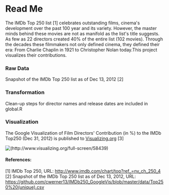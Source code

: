 Read Me
========================================================
The IMDb Top 250 list [1] celebrates outstanding films, cinema's development over the past 100 year and its variety. However, the master minds behind these movies are not as manifold as the list's title suggests. As few as 22 directors created 40% of the entire list (102 movies). Through the decades these filmmakers not only defined cinema, they defined their era: From Charlie Chaplin in 1921 to Christopher Nolan today.This project visualizes their contributions.  

### Raw Data
Snapshot of the IMDb Top 250 list as of Dec 13, 2012 [2]

### Transformation
Clean-up steps for director names and release dates are included in global.R

### Visualization 
The Google Visualization of Film Directors' Contribution (in %) to the IMDb Top250 (Dec 31, 2012) is published to [Visualizing.org](http://www.visualizing.org/full-screen/58439) [3]

![(http://www.visualizing.org/full-screen/58439)](http://www.visualizing.org/sites/default/files/imagecache/thumbnail_medium/images/2013-07-15_imdb250_3.png)

#### References:
[1] IMDb Top 250, URL: http://www.imdb.com/chart/top?ref_=nv_ch_250_4  
[2] Snapshot of the IMDb Top 250 list as of Dec 13, 2012, URL: https://github.com/cwerner13/IMDb250_GoogleVis/blob/master/data/Top250%20(unique).csv  


